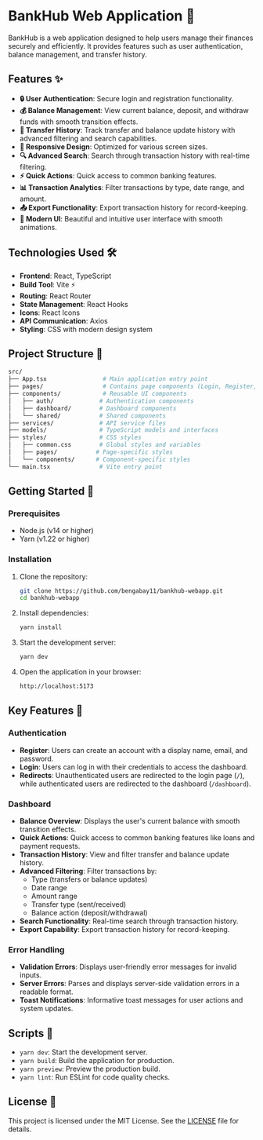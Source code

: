 # BankHub Web Application 🏦

BankHub is a web application designed to help users manage their finances securely and efficiently. It provides features such as user authentication, balance management, and transfer history.

## Features ✨

-   **🔒 User Authentication**: Secure login and registration functionality.
-   **💰 Balance Management**: View current balance, deposit, and withdraw funds with smooth transition effects.
-   **📜 Transfer History**: Track transfer and balance update history with advanced filtering and search capabilities.
-   **📱 Responsive Design**: Optimized for various screen sizes.
-   **🔍 Advanced Search**: Search through transaction history with real-time filtering.
-   **⚡ Quick Actions**: Quick access to common banking features.
-   **📊 Transaction Analytics**: Filter transactions by type, date range, and amount.
-   **📤 Export Functionality**: Export transaction history for record-keeping.
-   **🎨 Modern UI**: Beautiful and intuitive user interface with smooth animations.

## Technologies Used 🛠️

-   **Frontend**: React, TypeScript
-   **Build Tool**: Vite ⚡
-   **Routing**: React Router
-   **State Management**: React Hooks
-   **Icons**: React Icons
-   **API Communication**: Axios
-   **Styling**: CSS with modern design system

## Project Structure 📂

```bash
src/
├── App.tsx                # Main application entry point
├── pages/                 # Contains page components (Login, Register, Dashboard, AdminDashboard)
├── components/            # Reusable UI components
│   ├── auth/             # Authentication components
│   ├── dashboard/        # Dashboard components
│   └── shared/           # Shared components
├── services/             # API service files
├── models/               # TypeScript models and interfaces
├── styles/               # CSS styles
│   ├── common.css        # Global styles and variables
│   ├── pages/           # Page-specific styles
│   └── components/      # Component-specific styles
└── main.tsx              # Vite entry point
```

## Getting Started 🚀

### Prerequisites

-   Node.js (v14 or higher)
-   Yarn (v1.22 or higher)

### Installation

1. Clone the repository:

    ```bash
    git clone https://github.com/bengabay11/bankhub-webapp.git
    cd bankhub-webapp
    ```

2. Install dependencies:

    ```bash
    yarn install
    ```

3. Start the development server:

    ```bash
    yarn dev
    ```

4. Open the application in your browser:

    ```bash
    http://localhost:5173
    ```

## Key Features 🏦

### Authentication

-   **Register**: Users can create an account with a display name, email, and password.
-   **Login**: Users can log in with their credentials to access the dashboard.
-   **Redirects**: Unauthenticated users are redirected to the login page (`/`), while authenticated users are redirected to the dashboard (`/dashboard`).

### Dashboard

-   **Balance Overview**: Displays the user's current balance with smooth transition effects.
-   **Quick Actions**: Quick access to common banking features like loans and payment requests.
-   **Transaction History**: View and filter transfer and balance update history.
-   **Advanced Filtering**: Filter transactions by:
    -   Type (transfers or balance updates)
    -   Date range
    -   Amount range
    -   Transfer type (sent/received)
    -   Balance action (deposit/withdrawal)
-   **Search Functionality**: Real-time search through transaction history.
-   **Export Capability**: Export transaction history for record-keeping.

### Error Handling

-   **Validation Errors**: Displays user-friendly error messages for invalid inputs.
-   **Server Errors**: Parses and displays server-side validation errors in a readable format.
-   **Toast Notifications**: Informative toast messages for user actions and system updates.

## Scripts 📜

-   `yarn dev`: Start the development server.
-   `yarn build`: Build the application for production.
-   `yarn preview`: Preview the production build.
-   `yarn lint`: Run ESLint for code quality checks.

## License 📄

This project is licensed under the MIT License. See the [LICENSE](LICENSE) file for details.
